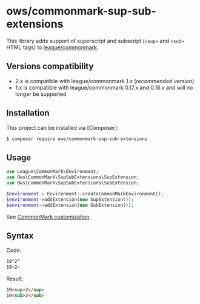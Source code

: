 # ows/commonmark-sup-sub-extensions

This library adds support of superscript and subscript (`<sup>` and `<sub>` HTML tags) to [league/commonmark](https://github.com/thephpleague/commonmark).

## Versions compatibility

* 2.x is compatible with league/commonmark 1.x (*recommended version*)
* 1.x is compatible with league/commonmark 0.17.x and 0.18.x and will no longer be supported

## Installation

This project can be installed via [Composer]:

``` bash
$ composer require ows/commonmark-sup-sub-extensions
```

## Usage

```php
use League\CommonMark\Environment;
use Ows\CommonMark\SupSubExtensions\SupExtension;
use Ows\CommonMark\SupSubExtensions\SubExtension;

$environment = Environment::createCommonMarkEnvironment();
$environment->addExtension(new SupExtension());
$environment->addExtension(new SubExtension());
```

See [CommonMark customization](https://github.com/thephpleague/commonmark#advanced-usage--customization).

## Syntax

Code:
```markdown
10^2^
10~2~
```

Result:
```html
10<sup>2</sup>
10<sub>2</sub>
```
